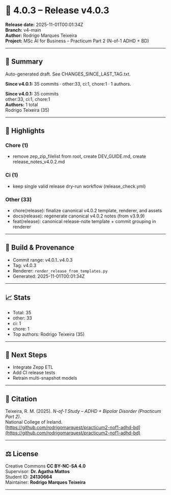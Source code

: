 # 🚀 4.0.3 – Release v4.0.3

**Release date:** 2025-11-01T00:01:34Z  
**Branch:** v4-main  
**Author:** Rodrigo Marques Teixeira  
**Project:** MSc AI for Business – Practicum Part 2 (N-of-1 ADHD + BD)

---

## 🧩 Summary
Auto-generated draft. See CHANGES_SINCE_LAST_TAG.txt.

**Since v4.0.1:** 35 commits · other:33, ci:1, chore:1 · 1 authors.

**Since v4.0.1:** 35 commits  
other:33, ci:1, chore:1  
**Authors:** 1 total  
Rodrigo Teixeira (35)

---

## 🌿 Highlights
### Chore (1)
- remove zep_zip_filelist from root, create DEV_GUIDE.md, create release_notes_v4.0.2.md

### Ci (1)
- keep single valid release dry-run workflow (release_check.yml)

### Other (33)
- chore(release): finalize canonical v4.0.2 template, renderer, and assets
- docs(release): regenerate canonical v4.0.2 notes (from v3.9.9)
- feat(release): canonical release-note template + commit grouping in renderer

---

## 🧱 Build & Provenance
* Commit range: v4.0.1..v4.0.3
* Tag: v4.0.3
* Renderer: `render_release_from_templates.py`
* Generated: 2025-11-01T00:01:34Z

---

## 📈 Stats

- Total: 35
- other: 33
- ci: 1
- chore: 1
- Top authors: Rodrigo Teixeira (35)


---

## 🔬 Next Steps
- Integrate Zepp ETL
- Add CI release tests
- Retrain multi-snapshot models

---

## 🧾 Citation
Teixeira, R. M. (2025). *N-of-1 Study – ADHD + Bipolar Disorder (Practicum Part 2)*.  
National College of Ireland.  
[https://github.com/rodrigomarquest/practicum2-nof1-adhd-bd](https://github.com/rodrigomarquest/practicum2-nof1-adhd-bd)

---

## ⚖️ License
Creative Commons **CC BY-NC-SA 4.0**  
Supervisor: **Dr. Agatha Mattos**  
Student ID: **24130664**  
Maintainer: **Rodrigo Marques Teixeira**

---
